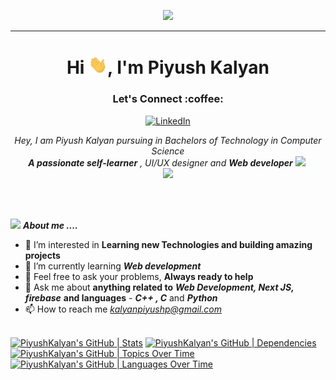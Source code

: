 <p align="center">
  <img src="https://static.vecteezy.com/system/resources/previews/016/766/342/original/happy-smiling-young-man-avatar-3d-portrait-of-a-man-cartoon-character-people-illustration-isolated-on-transparent-background-png.png" height="200"/>
</p>
<hr>
<h1 align="center">Hi <img src="https://raw.githubusercontent.com/ABSphreak/ABSphreak/master/gifs/Hi.gif" width="30px">, I'm Piyush Kalyan</h1>
<h3 align="center">Let's Connect :coffee: </h3>
<p align="center"> 
<a href="https://www.linkedin.com/in/piyush-kalyan/"><img src="https://img.icons8.com/cute-clipart/256/linkedin.png" width="30px" alt="LinkedIn"/></a>
</p>
</p>

<p align="center">
  <em>
    Hey, I am Piyush Kalyan pursuing in Bachelors of Technology in Computer Science  <br>
    <b>A passionate self-learner</b> , UI/UX designer and <b>Web developer</b>&nbsp;<img src="https://github.com/TheDudeThatCode/TheDudeThatCode/blob/master/Assets/Designer.gif" width="36px">&nbsp
  </em> 
  <br>
<img src="https://media.giphy.com/media/qjqUcgIyRjsl2/giphy.gif" width="50" />
</p>
<br><br>
<p align="center">


<img src="https://media.giphy.com/media/iY8CRBdQXODJSCERIr/giphy.gif" width="30px">&nbsp;***About me ....***
</p>

- 👀 I’m interested in **Learning new Technologies and building amazing projects**
- 🌱 I’m currently learning ***Web development***
- 🤝 Feel free to ask your problems, **Always ready to help**
- 💬 Ask me about **anything related to** ***Web Development, Next JS, firebase*** **and languages** - ***C++ , C***  and ***Python***
- 📫 How to reach me *kalyanpiyushp@gmail.com*
<br><br>

[![PiyushKalyan's GitHub | Stats](https://stats.quine.sh/PiyushKalyan/github?theme=dark)](https://quine.sh?utm_source=widgets&utm_campaign=PiyushKalyan)
[![PiyushKalyan's GitHub | Dependencies](https://stats.quine.sh/PiyushKalyan/dependencies?theme=dark)](https://quine.sh?utm_source=widgets&utm_campaign=PiyushKalyan)
[![PiyushKalyan's GitHub | Topics Over Time](https://stats.quine.sh/PiyushKalyan/topics-over-time?theme=dark)](https://quine.sh?utm_source=widgets&utm_campaign=PiyushKalyan)
[![PiyushKalyan's GitHub | Languages Over Time](https://stats.quine.sh/PiyushKalyan/languages-over-time?theme=dark)](https://quine.sh?utm_source=widgets&utm_campaign=PiyushKalyan)

